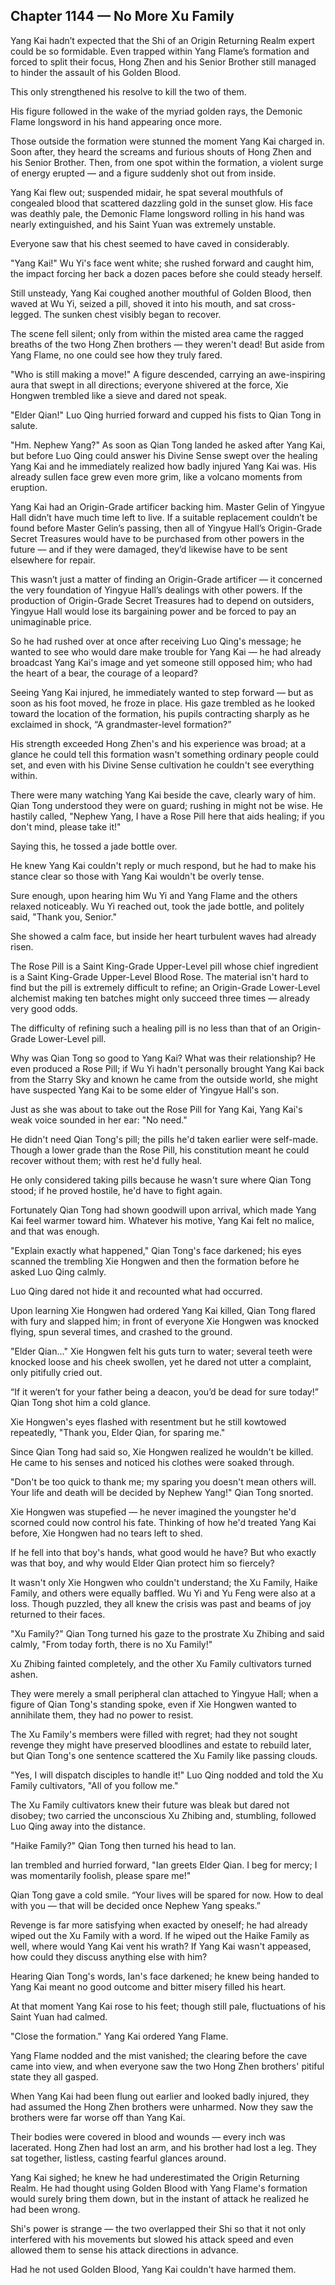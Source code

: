 ## Chapter 1144 — No More Xu Family

Yang Kai hadn’t expected that the Shi of an Origin Returning Realm expert could be so formidable. Even trapped within Yang Flame’s formation and forced to split their focus, Hong Zhen and his Senior Brother still managed to hinder the assault of his Golden Blood.

This only strengthened his resolve to kill the two of them.

His figure followed in the wake of the myriad golden rays, the Demonic Flame longsword in his hand appearing once more.

Those outside the formation were stunned the moment Yang Kai charged in.
Soon after, they heard the screams and furious shouts of Hong Zhen and his Senior Brother. Then, from one spot within the formation, a violent surge of energy erupted — and a figure suddenly shot out from inside.

Yang Kai flew out; suspended midair, he spat several mouthfuls of congealed blood that scattered dazzling gold in the sunset glow. His face was deathly pale, the Demonic Flame longsword rolling in his hand was nearly extinguished, and his Saint Yuan was extremely unstable.

Everyone saw that his chest seemed to have caved in considerably.

"Yang Kai!" Wu Yi's face went white; she rushed forward and caught him, the impact forcing her back a dozen paces before she could steady herself.

Still unsteady, Yang Kai coughed another mouthful of Golden Blood, then waved at Wu Yi, seized a pill, shoved it into his mouth, and sat cross-legged. The sunken chest visibly began to recover.

The scene fell silent; only from within the misted area came the ragged breaths of the two Hong Zhen brothers — they weren't dead! But aside from Yang Flame, no one could see how they truly fared.

"Who is still making a move!" A figure descended, carrying an awe-inspiring aura that swept in all directions; everyone shivered at the force, Xie Hongwen trembled like a sieve and dared not speak.

"Elder Qian!" Luo Qing hurried forward and cupped his fists to Qian Tong in salute.

"Hm. Nephew Yang?" As soon as Qian Tong landed he asked after Yang Kai, but before Luo Qing could answer his Divine Sense swept over the healing Yang Kai and he immediately realized how badly injured Yang Kai was. His already sullen face grew even more grim, like a volcano moments from eruption.

Yang Kai had an Origin-Grade artificer backing him. Master Gelin of Yingyue Hall didn’t have much time left to live. If a suitable replacement couldn’t be found before Master Gelin’s passing, then all of Yingyue Hall’s Origin-Grade Secret Treasures would have to be purchased from other powers in the future — and if they were damaged, they’d likewise have to be sent elsewhere for repair.

This wasn’t just a matter of finding an Origin-Grade artificer — it concerned the very foundation of Yingyue Hall’s dealings with other powers. If the production of Origin-Grade Secret Treasures had to depend on outsiders, Yingyue Hall would lose its bargaining power and be forced to pay an unimaginable price.

So he had rushed over at once after receiving Luo Qing's message; he wanted to see who would dare make trouble for Yang Kai — he had already broadcast Yang Kai's image and yet someone still opposed him; who had the heart of a bear, the courage of a leopard?

Seeing Yang Kai injured, he immediately wanted to step forward — but as soon as his foot moved, he froze in place. His gaze trembled as he looked toward the location of the formation, his pupils contracting sharply as he exclaimed in shock, “A grandmaster-level formation?”

His strength exceeded Hong Zhen's and his experience was broad; at a glance he could tell this formation wasn't something ordinary people could set, and even with his Divine Sense cultivation he couldn't see everything within.

There were many watching Yang Kai beside the cave, clearly wary of him. Qian Tong understood they were on guard; rushing in might not be wise. He hastily called, "Nephew Yang, I have a Rose Pill here that aids healing; if you don't mind, please take it!"

Saying this, he tossed a jade bottle over.

He knew Yang Kai couldn't reply or much respond, but he had to make his stance clear so those with Yang Kai wouldn't be overly tense.

Sure enough, upon hearing him Wu Yi and Yang Flame and the others relaxed noticeably. Wu Yi reached out, took the jade bottle, and politely said, "Thank you, Senior."

She showed a calm face, but inside her heart turbulent waves had already risen.

The Rose Pill is a Saint King-Grade Upper-Level pill whose chief ingredient is a Saint King-Grade Upper-Level Blood Rose. The material isn't hard to find but the pill is extremely difficult to refine; an Origin-Grade Lower-Level alchemist making ten batches might only succeed three times — already very good odds.

The difficulty of refining such a healing pill is no less than that of an Origin-Grade Lower-Level pill.

Why was Qian Tong so good to Yang Kai? What was their relationship? He even produced a Rose Pill; if Wu Yi hadn't personally brought Yang Kai back from the Starry Sky and known he came from the outside world, she might have suspected Yang Kai to be some elder of Yingyue Hall's son.

Just as she was about to take out the Rose Pill for Yang Kai, Yang Kai's weak voice sounded in her ear: "No need."

He didn't need Qian Tong's pill; the pills he'd taken earlier were self-made. Though a lower grade than the Rose Pill, his constitution meant he could recover without them; with rest he'd fully heal.

He only considered taking pills because he wasn't sure where Qian Tong stood; if he proved hostile, he'd have to fight again.

Fortunately Qian Tong had shown goodwill upon arrival, which made Yang Kai feel warmer toward him. Whatever his motive, Yang Kai felt no malice, and that was enough.

"Explain exactly what happened," Qian Tong's face darkened; his eyes scanned the trembling Xie Hongwen and then the formation before he asked Luo Qing calmly.

Luo Qing dared not hide it and recounted what had occurred.

Upon learning Xie Hongwen had ordered Yang Kai killed, Qian Tong flared with fury and slapped him; in front of everyone Xie Hongwen was knocked flying, spun several times, and crashed to the ground.

"Elder Qian..." Xie Hongwen felt his guts turn to water; several teeth were knocked loose and his cheek swollen, yet he dared not utter a complaint, only pitifully cried out.

“If it weren’t for your father being a deacon, you’d be dead for sure today!” Qian Tong shot him a cold glance.

Xie Hongwen's eyes flashed with resentment but he still kowtowed repeatedly, "Thank you, Elder Qian, for sparing me."

Since Qian Tong had said so, Xie Hongwen realized he wouldn't be killed. He came to his senses and noticed his clothes were soaked through.

"Don't be too quick to thank me; my sparing you doesn't mean others will. Your life and death will be decided by Nephew Yang!" Qian Tong snorted.

Xie Hongwen was stupefied — he never imagined the youngster he'd scorned could now control his fate. Thinking of how he'd treated Yang Kai before, Xie Hongwen had no tears left to shed.

If he fell into that boy's hands, what good would he have? But who exactly was that boy, and why would Elder Qian protect him so fiercely?

It wasn't only Xie Hongwen who couldn't understand; the Xu Family, Haike Family, and others were equally baffled. Wu Yi and Yu Feng were also at a loss. Though puzzled, they all knew the crisis was past and beams of joy returned to their faces.

"Xu Family?" Qian Tong turned his gaze to the prostrate Xu Zhibing and said calmly, "From today forth, there is no Xu Family!"

Xu Zhibing fainted completely, and the other Xu Family cultivators turned ashen.

They were merely a small peripheral clan attached to Yingyue Hall; when a figure of Qian Tong's standing spoke, even if Xie Hongwen wanted to annihilate them, they had no power to resist.

The Xu Family's members were filled with regret; had they not sought revenge they might have preserved bloodlines and estate to rebuild later, but Qian Tong's one sentence scattered the Xu Family like passing clouds.

"Yes, I will dispatch disciples to handle it!" Luo Qing nodded and told the Xu Family cultivators, "All of you follow me."

The Xu Family cultivators knew their future was bleak but dared not disobey; two carried the unconscious Xu Zhibing and, stumbling, followed Luo Qing away into the distance.

"Haike Family?" Qian Tong then turned his head to Ian.

Ian trembled and hurried forward, "Ian greets Elder Qian. I beg for mercy; I was momentarily foolish, please spare me!"

Qian Tong gave a cold smile. “Your lives will be spared for now. How to deal with you — that will be decided once Nephew Yang speaks.”

Revenge is far more satisfying when exacted by oneself; he had already wiped out the Xu Family with a word. If he wiped out the Haike Family as well, where would Yang Kai vent his wrath? If Yang Kai wasn't appeased, how could they discuss anything else with him?

Hearing Qian Tong's words, Ian's face darkened; he knew being handed to Yang Kai meant no good outcome and bitter misery filled his heart.

At that moment Yang Kai rose to his feet; though still pale, fluctuations of his Saint Yuan had calmed.

"Close the formation." Yang Kai ordered Yang Flame.

Yang Flame nodded and the mist vanished; the clearing before the cave came into view, and when everyone saw the two Hong Zhen brothers' pitiful state they all gasped.

When Yang Kai had been flung out earlier and looked badly injured, they had assumed the Hong Zhen brothers were unharmed. Now they saw the brothers were far worse off than Yang Kai.

Their bodies were covered in blood and wounds — every inch was lacerated. Hong Zhen had lost an arm, and his brother had lost a leg. They sat together, listless, casting fearful glances around.

Yang Kai sighed; he knew he had underestimated the Origin Returning Realm. He had thought using Golden Blood with Yang Flame's formation would surely bring them down, but in the instant of attack he realized he had been wrong.

Shi's power is strange — the two overlapped their Shi so that it not only interfered with his movements but slowed his attack speed and even allowed them to sense his attack directions in advance.

Had he not used Golden Blood, Yang Kai couldn't have harmed them.